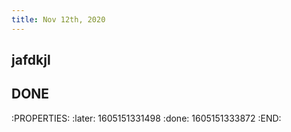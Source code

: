 ```yaml
---
title: Nov 12th, 2020
---
```


## jafdkjl
## DONE 
:PROPERTIES:
:later: 1605151331498
:done: 1605151333872
:END:
